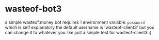 # wasteof-bot3
a simple wasteof.money bot
requires 1 environment variable: `password` which is self explanatory
the default username is 'wasteof-client3' but you can change it to whatever you like
just a simple test for wasteof-client3 :)
